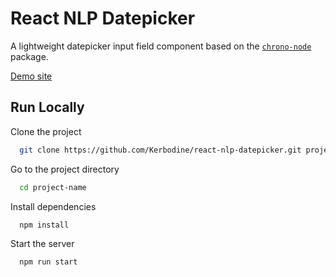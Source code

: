 # React NLP Datepicker

A lightweight datepicker input field component based on the [`chrono-node`](https://www.npmjs.com/package/chrono-node) package.

[Demo site](react-nlp-datepicker.netlify.app)

## Run Locally

Clone the project

```bash
  git clone https://github.com/Kerbodine/react-nlp-datepicker.git project-name
```

Go to the project directory

```bash
  cd project-name
```

Install dependencies

```bash
  npm install
```

Start the server

```bash
  npm run start
```
